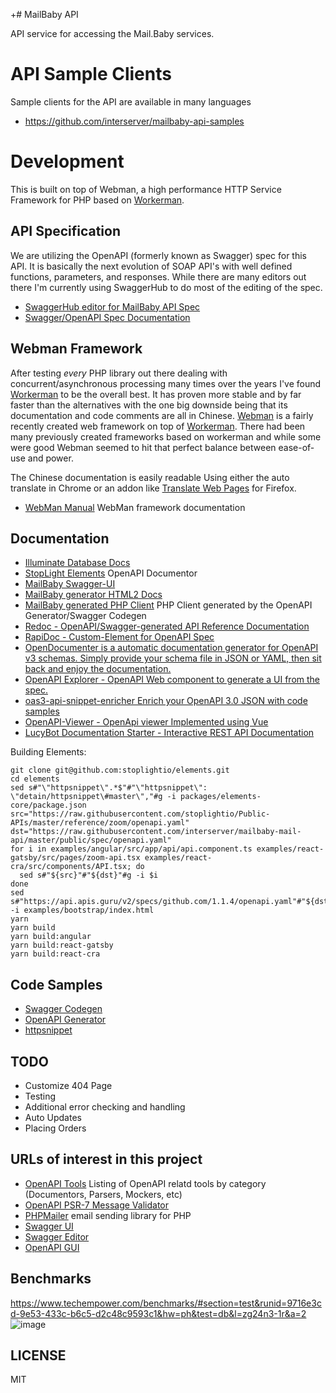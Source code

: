 +# MailBaby API

API service for accessing the Mail.Baby services.

# API Sample Clients

Sample clients for the API are available in many languages

* https://github.com/interserver/mailbaby-api-samples

# Development

This is built on top of Webman, a high performance HTTP Service Framework for PHP based on [Workerman](https://github.com/walkor/workerman).

## API Specification

We are utilizing the OpenAPI (formerly known as Swagger) spec for this API.  It is basically the next evolution of SOAP API's with well defined functions, parameters, and responses.  While there are many editors out there I'm currently using SwaggerHub to do most of the editing of the spec.

* [SwaggerHub editor for MailBaby API Spec](https://app.swaggerhub.com/apis/InterServer/MailBaby/1.0.0)
* [Swagger/OpenAPI Spec Documentation](https://swagger.io/docs/specification/describing-responses/)

## Webman Framework

After testing *every* PHP library out there dealing with concurrent/asynchronous processing many times over the years I've found [Workerman](https://github.com/walkor/workerman) to be the overall best.  It has proven more stable and by far faster than the alternatives with the one big downside being that its documentation and code comments are all in Chinese.  [Webman](https://github.com/walkor/webman) is a fairly recently created web framework on top of [Workerman](https://github.com/walkor/workerman).  There had been many previously created frameworks based on workerman and while some were good Webman seemed to hit that perfect balance between ease-of-use and power.

The Chinese documentation is easily readable Using either the auto translate in Chrome or an addon like [Translate Web Pages](https://addons.mozilla.org/en-US/firefox/addon/traduzir-paginas-web/) for Firefox.

* [WebMan Manual](https://www.workerman.net/doc/webman) WebMan framework documentation

## Documentation

* [Illuminate Database Docs](https://laravel.com/docs/8.x/queries)
* [StopLight Elements](https://github.com/stoplightio/elements) OpenAPI Documentor
* [MailBaby Swagger-UI](https://api.mailbaby.net/doc/index.html)
* [MailBaby generator HTML2  Docs](https://mystage.interserver.net/html2/)
* [MailBaby generated PHP Client](https://github.com/interserver/mailbaby-client-php) PHP Client generated by the OpenAPI Generator/Swagger Codegen
* [Redoc - OpenAPI/Swagger-generated API Reference Documentation](https://github.com/Redocly/redoc)
* [RapiDoc - Custom-Element for OpenAPI Spec](https://github.com/mrin9/RapiDoc)
* [OpenDocumenter is a automatic documentation generator for OpenAPI v3 schemas. Simply provide your schema file in JSON or YAML, then sit back and enjoy the documentation. ](https://github.com/ouropencode/OpenDocumenter)
* [OpenAPI Explorer - OpenAPI Web component to generate a UI from the spec.](https://github.com/Rhosys/openapi-explorer)
* [oas3-api-snippet-enricher Enrich your OpenAPI 3.0 JSON with code samples ](https://github.com/cdwv/oas3-api-snippet-enricher/)
* [OpenAPI-Viewer - OpenApi viewer Implemented using Vue](https://github.com/mrin9/OpenAPI-Viewer)
* [LucyBot Documentation Starter - Interactive REST API Documentation ](https://github.com/LucyBot-Inc/documentation-starter)


Building Elements:

```
git clone git@github.com:stoplightio/elements.git
cd elements
sed s#"\"httpsnippet\".*$"#"\"httpsnippet\": \"detain/httpsnippet\#master\","#g -i packages/elements-core/package.json
src="https://raw.githubusercontent.com/stoplightio/Public-APIs/master/reference/zoom/openapi.yaml"
dst="https://raw.githubusercontent.com/interserver/mailbaby-mail-api/master/public/spec/openapi.yaml"
for i in examples/angular/src/app/api/api.component.ts examples/react-gatsby/src/pages/zoom-api.tsx examples/react-cra/src/components/API.tsx; do
  sed s#"${src}"#"${dst}"#g -i $i
done
sed s#"https://api.apis.guru/v2/specs/github.com/1.1.4/openapi.yaml"#"${dst}"#g -i examples/bootstrap/index.html
yarn
yarn build
yarn build:angular
yarn build:react-gatsby
yarn build:react-cra
```

## Code Samples

* [Swagger Codegen](https://github.com/swagger-api/swagger-codegen)
* [OpenAPI Generator](https://github.com/OpenAPITools/openapi-generator/)
* [httpsnippet](https://github.com/detain/httpsnippet)

## TODO

* Customize 404 Page
* Testing
* Additional error checking and handling
* Auto Updates
* Placing Orders

## URLs of interest in this project

* [OpenAPI Tools](https://openapi.tools/) Listing of OpenAPI relatd tools by category (Documentors, Parsers, Mockers, etc)
* [OpenAPI PSR-7 Message Validator](https://github.com/thephpleague/openapi-psr7-validator)
* [PHPMailer](https://github.com/PHPMailer/PHPMailer/) email sending library for PHP
* [Swagger UI](https://github.com/swagger-api/swagger-ui)
* [Swagger Editor](https://github.com/swagger-api/swagger-editor)
* [OpenAPI GUI](https://github.com/Mermade/openapi-gui)

## Benchmarks

https://www.techempower.com/benchmarks/#section=test&runid=9716e3cd-9e53-433c-b6c5-d2c48c9593c1&hw=ph&test=db&l=zg24n3-1r&a=2
![image](https://user-images.githubusercontent.com/6073368/96447814-120fc980-1245-11eb-938d-6ea408716c72.png)

## LICENSE

MIT
